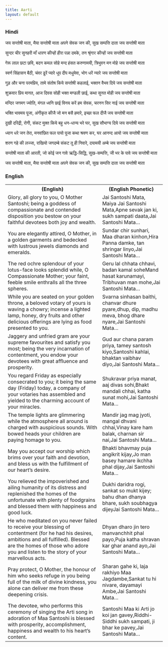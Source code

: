 ```yaml
---
title: Aarti
layout: default
---
```


### Hindi

जय सन्तोषी माता, मैया सन्तोषी माता
अपने सेवक जन की, सुख सम्पत्ति दाता 
जय सन्तोषी माता

सुन्दर चीर सुनहरी माँ धारण कीन्हों
हीरा पन्ना दमके, तन श्रृंगार कीन्हों 
जय सन्तोषी माता 

गेरू लाल छटा छवि, बदन कमल सोहे 
मन्द हंसत करुणामयी, त्रिभुवन मन मोहे 
जय सन्तोषी माता 

स्वर्ण सिंहासन बैठी, चंवर ढुरें प्यारे 
धूप दीप मधुमेवा, भोग धरें न्यारे 
जय सन्तोषी माता 

गुड़ और चना परमप्रिय, तामे संतोष किये 
सन्तोषी कहलाई, भक्तन वैभव दिये 
जय सन्तोषी माता 

शुक्रवार प्रिय मानत, आज दिवस सोही 
भक्त मण्डली छाई, कथा सुनत मोही 
जय सन्तोषी माता 

मन्दिर जगमग ज्योति, मंगल ध्वनि छाई 
विनय करें हम सेवक, चरनन सिर नाई 
जय सन्तोषी माता 

भक्ति भावमय पूजा, अंगीकृत कीजै 
जो मन बसै हमारे, इच्छा फल दीजै 
जय सन्तोषी माता 

दुखी दरिद्री, रोगी, संकट मुक्त किये 
बहु धन-धान्य भरे घर, सुख सौभाग्य दिये 
जय सन्तोषी माता 

ध्यान धरे जन तेरा, मनवांछित फल पायो 
पूजा कथा श्रवण कर, घर आनन्द आयो 
जय सन्तोषी माता 

शरण गहे की लज्जा, राखियो जगदम्बे 
संकट तू ही निवारे, दयामयी अम्बे 
जय सन्तोषी माता 

सन्तोषी माता की आरती, जो कोई जन गावे ऋद्धि-सिद्धि, सुख-सम्पत्ति, जी भर के पावे 
जय सन्तोषी माता 

जय सन्तोषी माता, मैया सन्तोषी माता 
अपने सेवक जन की, सुख सम्पत्ति दाता 
जय सन्तोषी माता

### English

<table>
<col width="60%">
<col width="40%">
<tr>
  <th>(English)</th>
  <th>(English Phonetic)</th>
</tr>
<tr>
  <td>Glory, all glory to you, O Mother Santoshi; being a goddess of compassionate and contended disposition you bestow on your faithful devotees both joy and wealth.</td>
  <td>Jai Santoshi Mata, Maiya Jai Santoshi Mata,Apne sevak jan ki, sukh sampati daata,Jai Santoshi Mata…</td>
</tr>
<tr>
  <td>You are elegantly attired, O Mother, in a golden garments and bedecked with lustrous jewels diamonds and emeralds.</td>
  <td>Sundar chir sunhari, Maa dharan kinhon,Hira Panna damke, tan shringar linyo,Jai Santoshi Mata…</td>
</tr>
<tr>
  <td>The red ochre splendour of your lotus-face looks splendid while, O Compassionate Mother; your faint, feeble smile enthralls all the three spheres.</td>
  <td>Geru lal chhata chhavi, badan kamal soheMand hasat karunamayi, Tribhuvan man mohe,Jai Santoshi Mata…</td>
</tr>
<tr>
  <td>While you are seated on your golden throne, a beloved votary of yours is waving a chowry; incense a lighted lamp, honey, dry fruits and other delicious offerings are lying as food presented to you.</td>
  <td>Svarna sinhasan baithi, chanvar dhure pyare,dhup, dip, madhu meva, bhog dhare nyare,Jai Santoshi Mata…</td>
</tr>
<tr>
  <td>Jaggery and unfried gram are your supreme favourites and satisfy you most; being the very incarnation of contentment, you endow your devotees with great affluence and prosperity.</td>
  <td>Gud aur chana param priya, tamey santosh kiyo,Santoshi kahlai, bhaktan vaibhav diyo,Jai Santoshi Mata…</td>
</tr>
<tr>
  <td>You regard Friday as especially consecrated to you; it being the same day (Friday) today, a company of your votaries has assembled and yielded to the charming account of your miracles.</td>
  <td>Shukravar priya manat, aaj divas sohi,Bhakt mandali chhai, katha sunat mohi,Jai Santoshi Mata…</td>
</tr>
<tr>
  <td>The temple lights are glimmering while the atmosphere all around is charged with auspicious sounds. With bowed heads your children are paying homage to you.</td>
  <td>Mandir jag mag jyoti, mangal dhvani chhai,Vinay kare ham balak, charnan sir nai,Jai Santoshi Mata…</td>
</tr>
<tr>
  <td>May you accept our worship which brims over your faith and devotion, and bless us with the fulfillment of our heart’s desire.</td>
  <td>Bhakti bhavmay puja angikrit kijay,Jo man basey hamare ikchha phal dijay,Jai Santoshi Mata…</td>
</tr>
<tr>
  <td>You relieved the impoverished and ailing humanity of its distress and replenished the homes of the unfortunate with plenty of foodgrains and blessed them with happiness and good luck.</td>
  <td>Dukhi daridra rogi, sankat so mukt kijey;<br /> bahu dhan dhanya bhare, sukh soubhagya dijeyJai Santoshi Mata…</td>
</tr>
<tr>
  <td>He who meditated on you never failed to receive your blessing of contentment (for he had his desires, ambitions and all fulfilled). Blessed are the homes of those who adore you and listen to the story of your marvellous acts.</td>
  <td>Dhyan dharo jin tero manvanchhit phal payo,Puja katha shravan kar ghar anand ayo,Jai Santoshi Mata…</td>
</tr>
<tr>
  <td>Pray protect, O Mother, the honour of him who seeks refuge in you being full of the milk of divine kindness, you alone can deliver me from these deepening crisis.</td>
  <td>Sharan gahe ki, laja rakhiyo Maa Jagdambe,Sankat tu hi nivare, dayamayi Ambe,Jai Santoshi Mata…</td>
</tr>
<tr>
  <td>The devotee, who performs this ceremony of singing the Arti song in adoration of Maa Santoshi is blessed with prosperity, accomplishment, happiness and wealth to his heart’s content.</td>
  <td>Santoshi Maa ki Arti jo koi jan gavey,Riddhi-Siddhi sukh sampati, ji bhar ke pavey,Jai Santoshi Mata…</td>
</tr>
</table>
